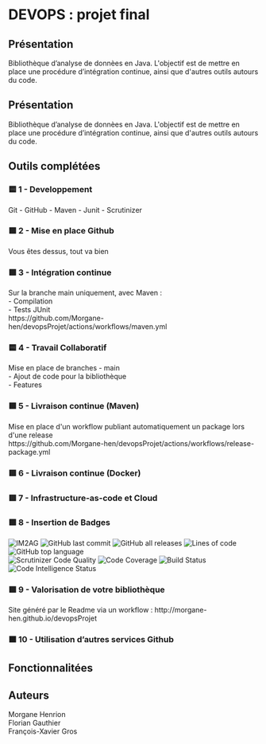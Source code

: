<h1>DEVOPS : projet final</h1>
<h2>Présentation</h2> Bibliothèque d’analyse de donnèes en Java. L'objectif est de mettre en place une procédure d’intégration continue, ainsi que d'autres outils autours du code. 
<section>

  
<h2>Présentation</h2>
  Bibliothèque d’analyse de donnèes en Java. L'objectif est de mettre en place  une procédure d’intégration continue, ainsi que d'autres outils autours du code.
  
 <h2>Outils complétées</h3>
  <h3>🟨 1 - Developpement </h3>
  Git - GitHub - Maven - Junit - Scrutinizer
  
  <h3>🟩 2 - Mise en place Github</h3>
  Vous êtes dessus, tout va bien
  
  <h3>🟩 3 - Intégration continue</h3>
  <p>
  Sur la branche main uniquement, avec Maven :<br />
    - Compilation<br />
    - Tests JUnit<br />
   https://github.com/Morgane-hen/devopsProjet/actions/workflows/maven.yml
   </p>
   
  <h3>🟨 4 - Travail Collaboratif</h3>
  <p>
  Mise en place de branches
   - main<br />
   - Ajout de code pour la bibliothèque <br />
   - Features
  </p>
  
   <h3>🟩 5 - Livraison continue (Maven)</h3>
   <p>Mise en place d'un workflow publiant automatiquement un package lors d'une release<br />
   https://github.com/Morgane-hen/devopsProjet/actions/workflows/release-package.yml</p>
   
   <h3>🟥 6 - Livraison continue (Docker)</h3>
   
   <h3>🟥 7 - Infrastructure-as-code et Cloud</h3>
   
   <h3>🟩 8 - Insertion de Badges</h3>
  <p>
  <img alt="IM2AG" src="https://img.shields.io/badge/IM2AG-Seal%20of%20Quality-blue">
  <img alt="GitHub last commit" src="https://img.shields.io/github/last-commit/Morgane-hen/devopsProjet"> 
  <img alt="GitHub all releases" src="https://img.shields.io/github/downloads/Morgane-hen/devopsProjet/total">
  <img alt="Lines of code" src="https://img.shields.io/tokei/lines/github/Morgane-hen/devopsProjet">
  <img alt="GitHub top language" src="https://img.shields.io/github/languages/top/Morgane-hen/devopsProjet">
  <br />
  <img alt="Scrutinizer Code Quality" src="https://scrutinizer-ci.com/g/Morgane-hen/devopsProjet/badges/quality-score.png?b=main">
  <img alt="Code Coverage" src="https://scrutinizer-ci.com/g/Morgane-hen/devopsProjet/badges/coverage.png?b=main">
  <img alt="Build Status" src="https://scrutinizer-ci.com/g/Morgane-hen/devopsProjet/badges/build.png?b=main">
  <img alt="Code Intelligence Status" src="https://scrutinizer-ci.com/g/Morgane-hen/devopsProjet/badges/code-intelligence.svg?b=main">

  </p>
    
   <h3>🟩 9 - Valorisation de votre bibliothèque</h3>
    Site généré par le Readme via un workflow :
     http://morgane-hen.github.io/devopsProjet
   
   <h3>🟧 10 - Utilisation d’autres services Github</h3>

  <h2>Fonctionnalitées</h2>
  
<h2>Auteurs</h2>
 <p>
 Morgane Henrion<br />
 Florian Gauthier<br />
 François-Xavier Gros
</p>

